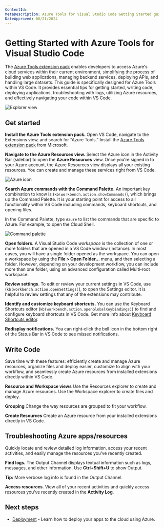 ```yaml
---
ContentId:
MetaDescription: Azure Tools for Visual Studio Code Getting Started guide for developers
DateApproved: 08/21/2024
---
```

# Getting Started with Azure Tools for Visual Studio Code

The [Azure Tools extension pack](https://marketplace.visualstudio.com/items?itemName=ms-vscode.vscode-node-azure-pack) enables developers to access Azure's cloud services within their current environment, simplifying the process of building web applications, managing backend services, deploying APIs, and handling large datasets. This guide is specifically designed for Azure Tools within VS Code. It provides essential tips for getting started, writing code, deploying applications, troubleshooting with logs, utilizing Azure resources, and effectively navigating your code within VS Code.

![Explorer view](images/extensions/explorer.png)

## Get started

**Install the Azure Tools extension pack.** Open VS Code, navigate to the Extensions view, and search for “Azure Tools.” Install the [Azure Tools extension pack](/docs/azure/overview.md) from Microsoft.

**Navigate to the Azure Resources view.** Select the Azure icon in the Activity Bar (sidebar) to open the **Azure Resources** view. Once you're signed in to your Azure account, the Azure Resources view displays all your existing resources. You can create and manage these services right from VS Code.

![Azure icon](images/extensions/azure-icon.png)

**Search Azure commands with the Command Palette.** An important key combination to know is (`kb(workbench.action.showCommands)`), which brings up the Command Palette. It is your starting point for access to all functionality within VS Code including commands, keyboard shortcuts, and opening files.

In the Command Palette, type `Azure` to list the commands that are specific to Azure. For example, to open the Cloud Shell.

![Command palette](images/extensions/command-palette.png)

**Open folders.** A Visual Studio Code *workspace* is the collection of one or more folders that are opened in a VS Code window (instance). In most cases, you will have a single folder opened as the workspace. You can open a workspace by using the **File > Open Folder...** menu, and then selecting a folder. However, depending on your development workflow, you can include more than one folder, using an advanced configuration called Multi-root workspace.

**Review settings.** To edit or review your current settings in VS Code, use (`kb(workbench.action.openSettings)`), to open the Settings editor. It is helpful to review settings that any of the extensions may contribute.

**Identify and customize keyboard shortcuts.** You can use the Keyboard Shortcuts editor (`kb(workbench.action.openGlobalKeybindings)`) to find and configure keyboard shortcuts in VS Code. Get more info about [Keyboard Shortcuts editor](/docs/configure/keybindings.md#keyboard-shortcuts-editor).

**Redisplay notifications.** You can right-click the bell icon in the bottom right of the Status Bar in VS Code to see missed notifications.

## Write Code

Save time with these features: efficiently create and manage Azure resources, organize files and deploy easier, customize to align with your workflow, and seamlessly create Azure resources from installed extensions directly within VS Code.

**Resource and Workspace views** Use the Resources explorer to create and manage Azure resources. Use the Workspace explorer to create files and deploy.

**Grouping** Change the way resources are grouped to fit your workflow.

**Create Resources** Create an Azure resource from your installed extensions directly in VS Code.

## Troubleshooting Azure apps/resources

Quickly locate and review detailed log information, access your recent activities, and easily manage the resources you've recently created.

**Find logs.** The Output Channel displays textual information such as logs, messages, and other information. Use **Ctrl+Shift+U** to show Output.

**Tip:** More verbose log info is found in the Output Channel.

**Access resources.** View all of your recent activities and quickly access resources you've recently created in the **Activity Log**.

## Next steps

* [Deployment](/docs/azure/deployment.md) - Learn how to deploy your apps to the cloud using Azure.
